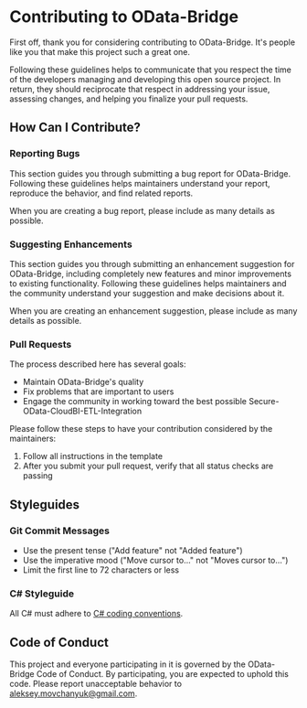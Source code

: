 # Contributing to OData-Bridge

First off, thank you for considering contributing to OData-Bridge. It's people like you that make this project such a great one.

Following these guidelines helps to communicate that you respect the time of the developers managing and developing this open source project. In return, they should reciprocate that respect in addressing your issue, assessing changes, and helping you finalize your pull requests.

## How Can I Contribute?

### Reporting Bugs

This section guides you through submitting a bug report for OData-Bridge. Following these guidelines helps maintainers understand your report, reproduce the behavior, and find related reports.

When you are creating a bug report, please include as many details as possible. 

### Suggesting Enhancements

This section guides you through submitting an enhancement suggestion for OData-Bridge, including completely new features and minor improvements to existing functionality. Following these guidelines helps maintainers and the community understand your suggestion and make decisions about it.

When you are creating an enhancement suggestion, please include as many details as possible.

### Pull Requests

The process described here has several goals:

- Maintain OData-Bridge's quality
- Fix problems that are important to users
- Engage the community in working toward the best possible Secure-OData-CloudBI-ETL-Integration

Please follow these steps to have your contribution considered by the maintainers:

1. Follow all instructions in the template
2. After you submit your pull request, verify that all status checks are passing

## Styleguides

### Git Commit Messages

- Use the present tense ("Add feature" not "Added feature")
- Use the imperative mood ("Move cursor to..." not "Moves cursor to...")
- Limit the first line to 72 characters or less

### C# Styleguide

All C# must adhere to [C# coding conventions](https://docs.microsoft.com/en-us/dotnet/csharp/programming-guide/inside-a-program/coding-conventions).

## Code of Conduct

This project and everyone participating in it is governed by the OData-Bridge Code of Conduct. By participating, you are expected to uphold this code. Please report unacceptable behavior to [aleksey.movchanyuk@gmail.com](mailto:aleksey.movchanyuk@gmail.com).
